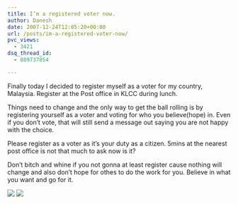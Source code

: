 ```yaml
---
title: I’m a registered voter now.
author: Danesh
date: 2007-12-24T12:05:20+00:00
url: /posts/im-a-registered-voter-now/
pvc_views:
  - 3421
dsq_thread_id:
  - 889737854

---
```

Finally today I decided to register myself as a voter for my country, Malaysia. Register at the Post office in KLCC during lunch.

Things need to change and the only way to get the ball rolling is by registering yourself as a voter and voting for who you believe(hope) in. Even if you don&#8217;t vote, that will still send a message out saying you are not happy with the choice.

Please register as a voter as it&#8217;s your duty as a citizen. 5mins at the nearest post office is not that much to ask now is it?

Don&#8217;t bitch and whine if you not gonna at least register cause nothing will change and also don&#8217;t hope for othes to do the work for you. Believe in what you want and go for it.

[![][1]][2] [![][3]][4]

 [1]: http://img525.imageshack.us/img525/4905/cam0034ua6.th.jpg
 [2]: http://img525.imageshack.us/img525/4905/cam0034ua6.jpg
 [3]: http://img525.imageshack.us/img525/1910/cam0035wp7.th.jpg
 [4]: http://img525.imageshack.us/img525/1910/cam0035wp7.jpg